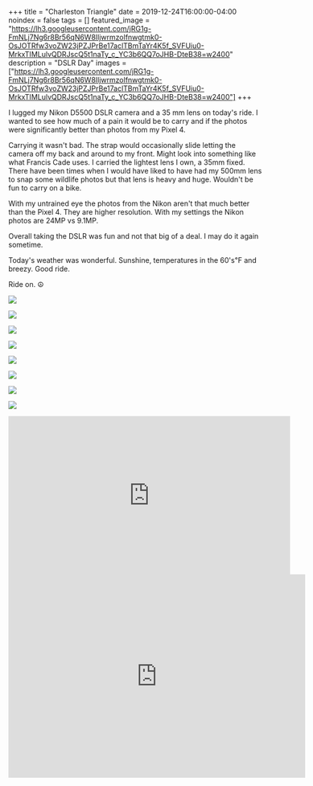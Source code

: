 +++
title =  "Charleston Triangle"
date = 2019-12-24T16:00:00-04:00
noindex = false
tags = []
featured_image = "https://lh3.googleusercontent.com/jRG1g-FmNLj7Ng6r8Br56qN6W8Iljwrmzolfnwgtmk0-OsJOTRfw3voZW23jPZJPrBe17aclTBmTaYr4K5f_SVFUiu0-MrkxTIMLulvQDRJscQ5t1naTy_c_YC3b6QQ7oJHB-DteB38=w2400"
description = "DSLR Day"
images = ["https://lh3.googleusercontent.com/jRG1g-FmNLj7Ng6r8Br56qN6W8Iljwrmzolfnwgtmk0-OsJOTRfw3voZW23jPZJPrBe17aclTBmTaYr4K5f_SVFUiu0-MrkxTIMLulvQDRJscQ5t1naTy_c_YC3b6QQ7oJHB-DteB38=w2400"]
+++

I lugged my Nikon D5500 DSLR camera and a 35 mm lens on today's ride. I wanted to see how much of a pain it would be to carry and if the photos were significantly better than photos from my Pixel 4.

Carrying it wasn't bad. The strap would occasionally slide letting the camera off my back and around to my front. Might look into something like what Francis Cade uses. I carried the lightest lens I own, a 35mm fixed. There have been times when I would have liked to have had my 500mm lens to snap some wildlife photos but that lens is heavy and huge. Wouldn't be fun to carry on a bike.

With my untrained eye the photos from the Nikon aren't that much better than the Pixel 4. They are higher resolution. With my settings the Nikon photos are 24MP vs 9.1MP.

Overall taking the DSLR was fun and not that big of a deal. I may do it again sometime.

Today's weather was wonderful. Sunshine, temperatures in the 60's℉ and breezy. Good ride.

Ride on. ☮

<a href='https://lh3.googleusercontent.com/G9OkqKP5xHEaI4oxFl8Ws4n5KPjqgodSoNtRmnxsdF5Rj1ZmcmzjUXVgTGS9goyOsvjSSpJ2kx5Rd2tETcY3DYUZDUaHtlfsvm3kTQXjzwXzAvNUAOMzlDWhC24Z_mNwSgrc9bjWfIk=w2400'><img src='https://lh3.googleusercontent.com/G9OkqKP5xHEaI4oxFl8Ws4n5KPjqgodSoNtRmnxsdF5Rj1ZmcmzjUXVgTGS9goyOsvjSSpJ2kx5Rd2tETcY3DYUZDUaHtlfsvm3kTQXjzwXzAvNUAOMzlDWhC24Z_mNwSgrc9bjWfIk=w2400'>

<a href='https://lh3.googleusercontent.com/jSyvXW8g4zqfI5z9p9hcSITds0NfwPaifCU3EYvrtkU0pz4V65ND-zDNPmjmwUcuBA8U7wxqFjUw33zJeGiTwcjoqpb1uUqkgvAzOSdPxl4uNc9YlrpgzG93o6cZdKgXce9HCAeNgFc=w2400
'><img src='https://lh3.googleusercontent.com/jSyvXW8g4zqfI5z9p9hcSITds0NfwPaifCU3EYvrtkU0pz4V65ND-zDNPmjmwUcuBA8U7wxqFjUw33zJeGiTwcjoqpb1uUqkgvAzOSdPxl4uNc9YlrpgzG93o6cZdKgXce9HCAeNgFc=w2400
'>

<a href='https://lh3.googleusercontent.com/ZcfVNBd9FbS6pvrHsAxA9llMB4iiFtJexrkScHhOwa9IO9sxrbupUK6Y1JHO9HHVSR9Qmovwpf6GI7DAplJtE_jbiNh_XtKQF1IPxAnObSmWcRM6OK5B-y91XjA5j6Csy1J9WU4D-RY=w2400
'><img src='https://lh3.googleusercontent.com/ZcfVNBd9FbS6pvrHsAxA9llMB4iiFtJexrkScHhOwa9IO9sxrbupUK6Y1JHO9HHVSR9Qmovwpf6GI7DAplJtE_jbiNh_XtKQF1IPxAnObSmWcRM6OK5B-y91XjA5j6Csy1J9WU4D-RY=w2400
'>

<a href='https://lh3.googleusercontent.com/fAsGVv_-8wNPzSKBfL9cxOjUo3dpEy_wZCRhvJGxYi_WHmwEwGJ4XdUNvbcrQ_JQOb00WOeKVStWp2Tjz7y8tUwYrHwTCT6iauZffcSopZbmAUyuQKfqZqxH_xxbsey8kiuakbYGjCU=w2400
'><img src='https://lh3.googleusercontent.com/fAsGVv_-8wNPzSKBfL9cxOjUo3dpEy_wZCRhvJGxYi_WHmwEwGJ4XdUNvbcrQ_JQOb00WOeKVStWp2Tjz7y8tUwYrHwTCT6iauZffcSopZbmAUyuQKfqZqxH_xxbsey8kiuakbYGjCU=w2400
'>

<a href='https://lh3.googleusercontent.com/5CTZ5bBxB1VecOlDmdlJEdS65anCBag-Oe-WX61iReYlRwtgviiodJNg8Nkc7iucSvNxcvsnMAebFjBqx_mWdjbgdZoEtDbZvxGaw0T2U01xkCIeZDTL9iShaPcUVlaeMJ_qfQXoLP8=w2400'><img src='https://lh3.googleusercontent.com/5CTZ5bBxB1VecOlDmdlJEdS65anCBag-Oe-WX61iReYlRwtgviiodJNg8Nkc7iucSvNxcvsnMAebFjBqx_mWdjbgdZoEtDbZvxGaw0T2U01xkCIeZDTL9iShaPcUVlaeMJ_qfQXoLP8=w2400'>

<a href='https://lh3.googleusercontent.com/a5YW0nwYed9mCZzy5823UGV2pMNeFyB72Bzta6SQBQ1zYjYhf-OkINRxF8q_x5RdGPVZaDl9BXsH2LWncY122zHZlbiJRxSzZ4StatbGcoRw5XBzaDemONijyOUXtJ43XbkfbvRI_lg=w2400'><img src='https://lh3.googleusercontent.com/a5YW0nwYed9mCZzy5823UGV2pMNeFyB72Bzta6SQBQ1zYjYhf-OkINRxF8q_x5RdGPVZaDl9BXsH2LWncY122zHZlbiJRxSzZ4StatbGcoRw5XBzaDemONijyOUXtJ43XbkfbvRI_lg=w2400'>

<a href='https://lh3.googleusercontent.com/X0vQQI8vgW6Vovf56pLsx0M4iwxptoxwFZZahyKtF-JXbQbiC0zajShc6Kl19iuT-Z1p3ByPiLitFjnQaxyIVYcapwgOgY2HF-iMLttMzhhTCPvKsUqYwMMUMZRJGAzNg84cGjvwS9Y=w2400'><img src='https://lh3.googleusercontent.com/X0vQQI8vgW6Vovf56pLsx0M4iwxptoxwFZZahyKtF-JXbQbiC0zajShc6Kl19iuT-Z1p3ByPiLitFjnQaxyIVYcapwgOgY2HF-iMLttMzhhTCPvKsUqYwMMUMZRJGAzNg84cGjvwS9Y=w2400'>

<a href='https://lh3.googleusercontent.com/_k4A8VuZqOWQzSwsg6-QXf6TsCcjdufKUs8m428VWThbcPF7m5NedNIK436TIGyG8UC73y_0xY5RNxm7GLODE8KJNeECicXfqALDVZ9QomFESH0-RNiGcQ1NWY-TBoMLdJT1H8ka0zQ=w2400
'><img src='https://lh3.googleusercontent.com/_k4A8VuZqOWQzSwsg6-QXf6TsCcjdufKUs8m428VWThbcPF7m5NedNIK436TIGyG8UC73y_0xY5RNxm7GLODE8KJNeECicXfqALDVZ9QomFESH0-RNiGcQ1NWY-TBoMLdJT1H8ka0zQ=w2400
'>

<iframe width="560" height="315" src="https://www.youtube.com/embed/n_EvjgBqNGk" frameborder="0" allow="accelerometer; autoplay; encrypted-media; gyroscope; picture-in-picture" allowfullscreen></iframe>

<iframe height='405' width='590' frameborder='0' allowtransparency='true' scrolling='no' src='https://www.strava.com/activities/2954248122/embed/2d782aef54d464ab3d8569f16a8a8c88c24b179d'></iframe>
